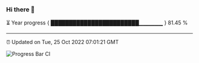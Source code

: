 ### Hi there 👋

⏳ Year progress { ████████████████████████▁▁▁▁▁▁ } 81.45 %

---

⏰ Updated on Tue, 25 Oct 2022 07:01:21 GMT

![Progress Bar CI](https://github.com/ZhaoGui/ZhaoGui/workflows/Progress%20Bar%20CI/badge.svg)
